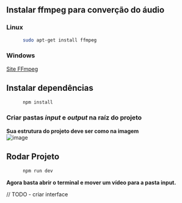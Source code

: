 ## Instalar ffmpeg para converção do áudio
### Linux
```bash
      sudo apt-get install ffmpeg 
```
### Windows
[Site FFmpeg](https://ffmpeg.org/download.html#build-windows)

## Instalar dependências
```bash
      npm install
```

### Criar pastas *input* e *output* na raíz do projeto
**Sua estrutura do projeto deve ser como na imagem**
<br/>
![image](https://github.com/user-attachments/assets/4c781616-c978-49d3-bf89-9ad229d7eb38)

## Rodar Projeto
```bash
      npm run dev
```

**Agora basta abrir o terminal e mover um vídeo para a pasta input.**


// TODO - criar interface
